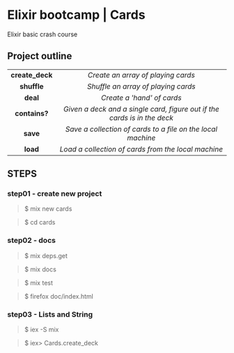 # Elixir bootcamp | Cards

Elixir basic crash course

## Project outline

|   |   |   
|:-:|:-:|
| **create_deck** | _Create an array of playing cards_ |
| **shuffle**  | _Shuffle an array of playing cards_  |
| **deal** | _Create a 'hand' of cards_  |
| **contains?** | _Given a deck and a single card, figure out if the cards is in the deck_  |
| **save** | _Save a collection of cards to a file on the local machine_  |
| **load** | _Load a collection of cards from the local machine_ |


## STEPS

### step01 - create new project

> $ mix new cards

> $ cd cards

### step02 - docs

> $ mix deps.get

> $ mix docs

> $ mix test

> $ firefox doc/index.html

### step03 - Lists and String

> $ iex -S mix

> $ iex> Cards.create_deck